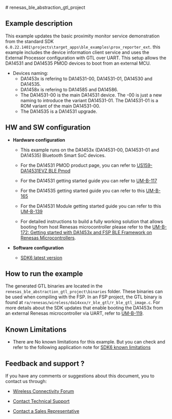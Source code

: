 \# renesas_ble_abstraction_gtl_project

## Example description

This example updates the basic proximity monitor service demonstration from the standard SDK `6.0.22.1401\projects\target_apps\ble_examples\prox_reporter_ext`. this example includes the device information client service and uses the External Processor configuration with GTL over UART. This setup allows the DA14531 and DA14535 PMOD devices to boot from an external MCU.

- Devices naming:
    - DA1453x is refering to DA14531-00, DA14531-01, DA14530 and DA14535.
    - DA1458x is refering to DA14585 and DA14586.
    - The DA14531-00 is the main DA14531 device. The -00 is just a new naming to introduce the variant DA14531-01. The DA14531-01 is a ROM variant of the main DA14531-00.
    - The DA14535 is a DA14531 upgrade.
## HW and SW configuration

- **Hardware configuration**
    - This example runs on the DA1453x (DA14531-00, DA14531-01 and DA14535) Bluetooth Smart SoC devices.
    - For the DA14531 PMOD product page, you can refer to [US159-DA14531EVZ BLE Pmod](https://www.renesas.com/us/en/products/wireless-connectivity/bluetooth-low-energy/us159-da14531evz-low-power-bluetooth-pmod-board-renesas-quickconnect-iot)

    - For the DA14531 getting started guide you can refer to [UM-B-117](https://lpccs-docs.renesas.com/UM-B-117-DA14531-Getting-Started-With-The-Pro-Development-Kit/index.html)

    - For the DA14535 getting started guide you can refer to this [UM-B-165](https://lpccs-docs.renesas.com/DA14535/UM-B-165-DA14531-Getting-Started-With-The-Pro-Development-Kit/index.html#device-family-getting-started-with-the-pro-development-kits)

    - For the DA14531 Module getting started guide you can refer to this [UM-B-139](https://lpccs-docs.renesas.com/UM-B-139-Getting-Started-with-DA14531-TINY-Module/index.html)

    - For detailed instructions to build a fully working solution that allows booting from host Renesas microcontroller please refer to the [UM-B-172: Getting started with DA1453x and FSP BLE Framework on Renesas Microcontrollers](https://lpccs-docs.renesas.com/DA1453x-FSP_BLE_Framework/UM-B-172/index.html).

- **Software configuration**
    - [SDK6 latest version](https://www.renesas.com/sdk6_latest)

## How to run the example

The generated GTL binaries are located in the `renesas_ble_abstraction_gtl_project\binaries` folder. These binaries can be used when compiling with the FSP. In an FSP project, the GTL binary is found at `ra/renesas/wireless/da14xxx/r_ble_gtl/r_ble_gtl_image.c`. For more details about the SDK updates that enable booting the DA1453x from an external Renesas microcontroller via UART, refer to [UM-B-119](https://lpccs-docs.renesas.com/UM-B-119_DA14585-DA14531_SW_Platform_Reference/User_guides/User_guides.html#fsp-attach).

## Known Limitations

- There are No known limitations for this example. But you can check and refer to the following application note for
[SDK6 known limitations](https://lpccs-docs.renesas.com/sdk6_kll/index.html)

## Feedback and support ?

If you have any comments or suggestions about this document, you to contact us through:

- [Wireless Connectivity Forum](https://community.renesas.com/wireles-connectivity)

- [Contact Technical Support](https://www.renesas.com/eu/en/support?nid=1564826&issue_type=technical)

- [Contact a Sales Representative](https://www.renesas.com/eu/en/buy-sample/locations)

